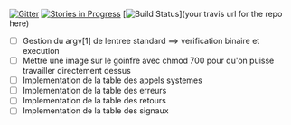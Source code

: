 



[![Gitter](https://badges.gitter.im/gitterHQ/gitter.svg)](https://gitter.im/Z1NZ/Strace)
[![Stories in Progress](https://badge.waffle.io/Z1NZ/Strace.png?label=waffle%3Ain%20progress&title=In%20Progress)](http://waffle.io/Z1NZ/Strace)
[![Build Status]( https://travis-ci.com/Z1NZ/STrace.svg?token=56VCMhHqbWRfYQ8NUxs3&branch=master)](your travis url for the repo here)
- [ ] Gestion du argv[1] de lentree standard ==> verification binaire et execution
- [ ] Mettre une image sur le goinfre avec chmod 700 pour qu'on puisse travailler directement dessus
- [ ] Implementation de la table des appels systemes
- [ ] Implementation de la table des erreurs
- [ ] Implementation de la table des retours
- [ ] Implementation de la table des signaux

